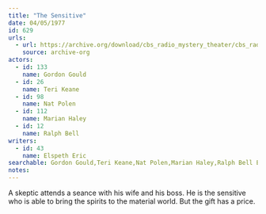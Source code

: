 ```yaml
---
title: "The Sensitive"
date: 04/05/1977
id: 629
urls: 
  - url: https://archive.org/download/cbs_radio_mystery_theater/cbs_radio_mystery_theater-0601-0650.zip/cbs_radio_mystery_theater-0601-0650%2Fcbsrmt_0629_the_sensitive.mp3
    source: archive-org
actors:  
  - id: 133
    name: Gordon Gould  
  - id: 26
    name: Teri Keane  
  - id: 98
    name: Nat Polen  
  - id: 112
    name: Marian Haley  
  - id: 12
    name: Ralph Bell
writers:  
  - id: 43
    name: Elspeth Eric
searchable: Gordon Gould,Teri Keane,Nat Polen,Marian Haley,Ralph Bell Elspeth Eric
notes:  
---
```

A skeptic attends a seance with his wife and his boss. He is the sensitive who is able to bring the spirits to the material world. But the gift has a price.
